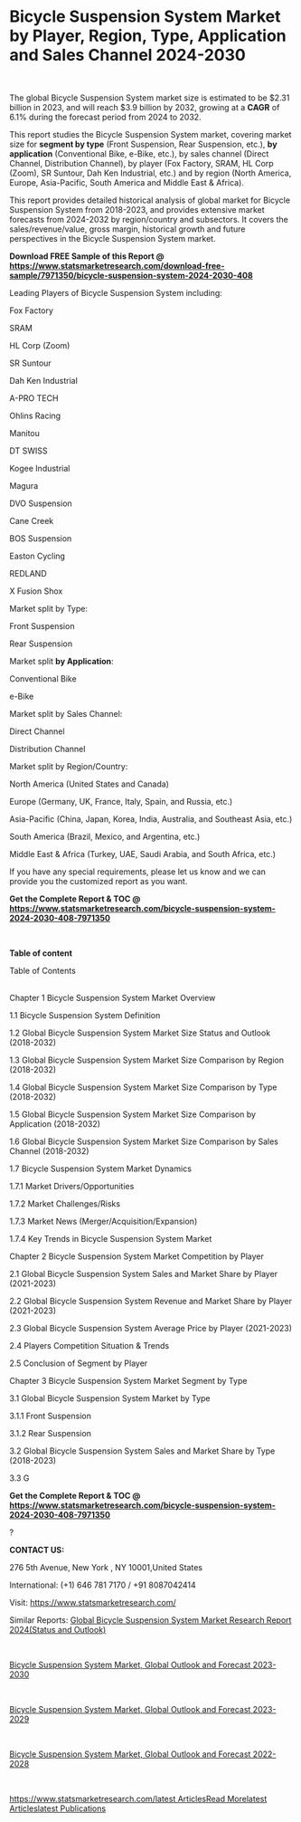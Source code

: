 <h1>Bicycle Suspension System Market by Player, Region, Type, Application and Sales Channel 2024-2030</h1><br/><p>The global Bicycle Suspension System market size is estimated to be $2.31 billion in 2023, and will reach $3.9 billion by 2032, growing at a <strong>CAGR</strong> of 6.1% during the forecast period from 2024 to 2032.</p>
 
 
 
 <p>This report studies the Bicycle Suspension System market, covering market size for <strong>segment by type</strong> (Front Suspension, Rear Suspension, etc.), <strong>by application</strong> (Conventional Bike, e-Bike, etc.), by sales channel (Direct Channel, Distribution Channel), by player (Fox Factory, SRAM, HL Corp (Zoom), SR Suntour, Dah Ken Industrial, etc.) and by region (North America, Europe, Asia-Pacific, South America and Middle East & Africa).</p>
 
 
 
 <p>This report provides detailed historical analysis of global market for Bicycle Suspension System from 2018-2023, and provides extensive market forecasts from 2024-2032 by region/country and subsectors. It covers the sales/revenue/value, gross margin, historical growth and future perspectives in the Bicycle Suspension System market.</p>
 
 
 
 <p><strong>Download FREE Sample of this Report @ <a href="https://www.statsmarketresearch.com/download-free-sample/7971350/bicycle-suspension-system-2024-2030-408">https://www.statsmarketresearch.com/download-free-sample/7971350/bicycle-suspension-system-2024-2030-408</a></strong></p>
 
 
 
 <p>Leading Players of Bicycle Suspension System including:</p>
 
 
 
 <p>Fox Factory</p>
 
 
 
 <p>SRAM</p>
 
 
 
 <p>HL Corp (Zoom)</p>
 
 
 
 <p>SR Suntour</p>
 
 
 
 <p>Dah Ken Industrial</p>
 
 
 
 <p>A-PRO TECH</p>
 
 
 
 <p>Ohlins Racing</p>
 
 
 
 <p>Manitou</p>
 
 
 
 <p>DT SWISS</p>
 
 
 
 <p>Kogee Industrial</p>
 
 
 
 <p>Magura</p>
 
 
 
 <p>DVO Suspension</p>
 
 
 
 <p>Cane Creek</p>
 
 
 
 <p>BOS Suspension</p>
 
 
 
 <p>Easton Cycling</p>
 
 
 
 <p>REDLAND</p>
 
 
 
 <p>X Fusion Shox</p>
 
 
 
 <p>Market split by Type:</p>
 
 
 
 <p>Front Suspension</p>
 
 
 
 <p>Rear Suspension</p>
 
 
 
 <p>Market split <strong>by Application</strong>:</p>
 
 
 
 <p>Conventional Bike</p>
 
 
 
 <p>e-Bike</p>
 
 
 
 <p>Market split by Sales Channel:</p>
 
 
 
 <p>Direct Channel</p>
 
 
 
 <p>Distribution Channel</p>
 
 
 
 <p>Market split by Region/Country:</p>
 
 
 
 <p>North America (United States and Canada)</p>
 
 
 
 <p>Europe (Germany, UK, France, Italy, Spain, and Russia, etc.)</p>
 
 
 
 <p>Asia-Pacific (China, Japan, Korea, India, Australia, and Southeast Asia, etc.)</p>
 
 
 
 <p>South America (Brazil, Mexico, and Argentina, etc.)</p>
 
 
 
 <p>Middle East & Africa (Turkey, UAE, Saudi Arabia, and South Africa, etc.)</p>
 
 
 
 <p>If you have any special requirements, please let us know and we can provide you the customized report as you want.</p>
 
 
 
 <div><b>Get the Complete Report & TOC @ <a href="https://www.statsmarketresearch.com/bicycle-suspension-system-2024-2030-408-7971350">https://www.statsmarketresearch.com/bicycle-suspension-system-2024-2030-408-7971350</a></b></div>
 
 
 
 <p><br />
 
 <b>Table of content</b></p>
 
 
 
 <p>Table of Contents<br />
 
 <br />
 
 Chapter 1 Bicycle Suspension System Market Overview<br />
 
 1.1 Bicycle Suspension System Definition<br />
 
 1.2 Global Bicycle Suspension System Market Size Status and Outlook (2018-2032)<br />
 
 1.3 Global Bicycle Suspension System Market Size Comparison by Region (2018-2032)<br />
 
 1.4 Global Bicycle Suspension System Market Size Comparison by Type (2018-2032)<br />
 
 1.5 Global Bicycle Suspension System Market Size Comparison by Application (2018-2032)<br />
 
 1.6 Global Bicycle Suspension System Market Size Comparison by Sales Channel (2018-2032)<br />
 
 1.7 Bicycle Suspension System Market Dynamics<br />
 
 1.7.1 Market Drivers/Opportunities<br />
 
 1.7.2 Market Challenges/Risks<br />
 
 1.7.3 Market News (Merger/Acquisition/Expansion)<br />
 
 1.7.4 Key Trends in Bicycle Suspension System Market<br />
 
 Chapter 2 Bicycle Suspension System Market Competition by Player<br />
 
 2.1 Global Bicycle Suspension System Sales and Market Share by Player (2021-2023)<br />
 
 2.2 Global Bicycle Suspension System Revenue and Market Share by Player (2021-2023)<br />
 
 2.3 Global Bicycle Suspension System Average Price by Player (2021-2023)<br />
 
 2.4 Players Competition Situation & Trends<br />
 
 2.5 Conclusion of Segment by Player<br />
 
 Chapter 3 Bicycle Suspension System Market Segment by Type<br />
 
 3.1 Global Bicycle Suspension System Market by Type<br />
 
 3.1.1 Front Suspension<br />
 
 3.1.2 Rear Suspension<br />
 
 3.2 Global Bicycle Suspension System Sales and Market Share by Type (2018-2023)<br />
 
 3.3 G</p>
 
 
 
 <div><b>Get the Complete Report & TOC @ <a href="https://www.statsmarketresearch.com/bicycle-suspension-system-2024-2030-408-7971350">https://www.statsmarketresearch.com/bicycle-suspension-system-2024-2030-408-7971350</a></b></div>
 
 
 
 <p>? </p>
 
 
 
 <p><b>CONTACT US:</b><br />
 
 276 5th Avenue, New York , NY 10001,United States<br />
 
 International: (+1) 646 781 7170 / +91 8087042414<br />
 
 Visit: <a href="https://www.statsmarketresearch.com/">https://www.statsmarketresearch.com/</a><br />
 
 Similar Reports: <a href="https://www.statsmarketresearch.com/bicycle-suspension-system-2024-2030-408-7971350">Global Bicycle Suspension System Market Research Report 2024(Status and Outlook)</a><br />
 
 <br />
 
 <a href="https://www.statsmarketresearch.com/bicycle-suspension-system-2024-2030-408-7971350">Bicycle Suspension System Market, Global Outlook and Forecast 2023-2030</a><br />
 
 <br />
 
 <a href="https://www.statsmarketresearch.com/bicycle-suspension-system-2024-2030-408-7971350">Bicycle Suspension System Market, Global Outlook and Forecast 2023-2029</a><br />
 
 <br />
 
 <a href="https://www.statsmarketresearch.com/bicycle-suspension-system-2024-2030-408-7971350">Bicycle Suspension System Market, Global Outlook and Forecast 2022-2028</a><br />
 
 <br />
 
 <a href="https://gyeongbokgung.com">https://www.statsmarketresearch.com/</a><a href="https://hallyeomaritime.com">latest Articles</a><a href="https://jingwansa.com">Read More</a><a href="https://nguoiviet.jp/">latest Articles</a><a href="https://www.intelmarketresearch.com/">latest Publications</a></p>